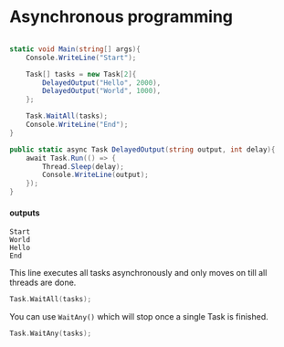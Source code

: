 # Asynchronous programming

```C#

static void Main(string[] args){
    Console.WriteLine("Start");

    Task[] tasks = new Task[2]{
        DelayedOutput("Hello", 2000),
        DelayedOutput("World", 1000),
    };

    Task.WaitAll(tasks);
    Console.WriteLine("End");
}

public static async Task DelayedOutput(string output, int delay){
    await Task.Run(() => {
        Thread.Sleep(delay);
        Console.WriteLine(output);
    });
}
```
#### outputs
```
Start
World
Hello
End
```

This line executes all tasks asynchronously and only moves on till all threads are done.
```C++
Task.WaitAll(tasks);
```

You can use `WaitAny()` which will stop once a single Task is finished.
```C++
Task.WaitAny(tasks);
```